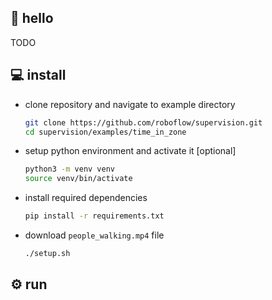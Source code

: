 ## 👋 hello

TODO

## 💻 install

- clone repository and navigate to example directory

    ```bash
    git clone https://github.com/roboflow/supervision.git
    cd supervision/examples/time_in_zone
    ```

- setup python environment and activate it [optional]

    ```bash
    python3 -m venv venv
    source venv/bin/activate
    ```

- install required dependencies

    ```bash
    pip install -r requirements.txt
    ```
  
- download `people_walking.mp4` file

    ```bash
    ./setup.sh
    ```
  
## ⚙️ run

```bash
```